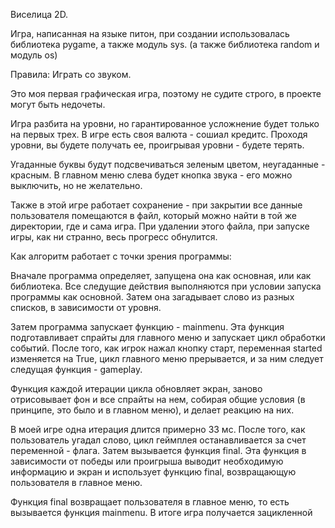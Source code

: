 Виселица 2D.

Игра, написанная на языке питон, при создании использовалась библиотека pygame, а также модуль sys. (а также библиотека random и модуль os)

Правила: Играть со звуком.

Это моя первая графическая игра, поэтому не судите строго, в проекте могут быть недочеты.

Игра разбита на уровни, но гарантированное усложнение будет только на первых трех. В игре есть своя валюта - сошиал кредитс. Проходя уровни, вы будете получать ее, проигрывая уровни - будете терять.

Угаданные буквы будут подсвечиваться зеленым цветом, неугаданные - красным. В главном меню слева будет кнопка звука - его можно выключить, но не желательно.

Также в этой игре работает сохранение - при закрытии все данные пользователя помещаются в файл, который можно найти в той же директории, где и сама игра. При удалении этого файла, при запуске игры, как ни странно, весь прогресс обнулится.

Как алгоритм работает с точки зрения программы:

Вначале программа определяет, запущена она как основная, или как библиотека. Все следущие действия выполняются при условии запуска программы как основной.
Затем она загадывает слово из разных списков, в зависимости от уровня.

Затем программа запускает функцию - mainmenu. Эта функция подготавливает спрайты для главного меню и запускает цикл обработки событий.
После того, как игрок нажал кнопку старт, переменная started изменяется на True, цикл главного меню прерывается, и за ним следует следущая функция - gameplay. 

Функция каждой итерации цикла обновляет экран, заново отрисовывает фон и все спрайты на нем, собирая общие условия (в принципе, это было и в главном меню), и делает реакцию на них.

В моей игре одна итерация длится примерно 33 мс. После того, как пользователь угадал слово, цикл геймплея останавливается за счет переменной - флага. 
Затем вызывается функция final. Эта функция в зависимости от победы или проигрыша выводит необходимую информацию и экран и использует функцию final, возвращающую пользователя в главное меню.

Функция final возвращает пользователя в главное меню, то есть вызывается функция mainmenu. В итоге игра получается зацикленной
